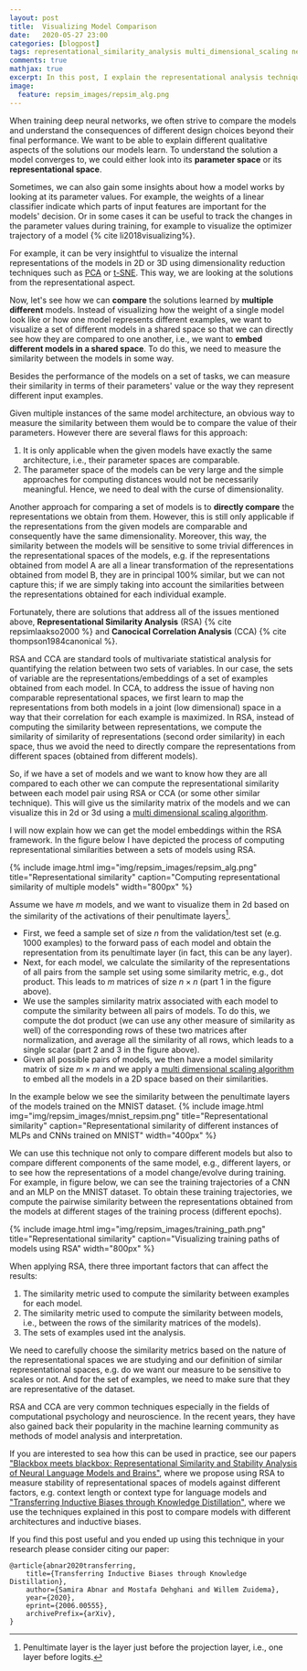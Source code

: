 ```yaml
---
layout: post
title:  Visualizing Model Comparison
date:   2020-05-27 23:00
categories: [blogpost]
tags: representational_similarity_analysis multi_dimensional_scaling neural_networks
comments: true
mathjax: true
excerpt: In this post, I explain the representational analysis technique and how we can use it in combination with a multi dimensional scaling algorithm to visualize the similarity between multiple models, or different instances of the same model in 2d.
image:
  feature: repsim_images/repsim_alg.png
---
```


When training deep neural networks, we often strive to compare the models and understand the consequences of different design choices beyond their final performance. We want to be able to explain different qualitative aspects of the solutions our models learn.
To understand the solution a model converges to, we could either look into its **parameter space** or its **representational space**.

Sometimes, we can also gain some insights about how a model works by looking at its parameter values. For example, the weights of a linear classifier indicate which parts of input features are important for the models' decision. Or in some cases it can be useful to track the changes in the parameter values during training, for example to visualize the optimizer trajectory of a model {% cite li2018visualizing%}.


For example, it can be very insightful to visualize the internal representations of the models in 2D or 3D using dimensionality reduction techniques such as [PCA](https://en.wikipedia.org/wiki/Principal_component_analysis) or [t-SNE](https://en.wikipedia.org/wiki/T-distributed_stochastic_neighbor_embedding). This way, we are looking at the solutions from the representational aspect.


Now, let's see how we can **compare** the solutions learned by **multiple different** models.
Instead of visualizing how the weight of a single model look like or how one model represents different examples, we want to visualize a set of different models in a shared space so that we can directly see how they are compared to one another, i.e., we want to **embed different models in a shared space**. To do this, we need to measure the similarity between the models in some way.

Besides the performance of the models on a set of tasks, we can measure their similarity in terms of their parameters' value or the way they represent different input examples.

Given multiple instances of the same model architecture, an obvious way to measure the similarity between them would be to compare the value of their parameters. However there are several flaws for this approach:
1. It is only applicable when the given models have exactly the same architecture, i.e., their parameter spaces are comparable.
2. The parameter space of the models can be very large and the simple approaches for computing distances would not be necessarily meaningful. Hence, we need to deal with the curse of dimensionality.

Another approach for comparing a set of models is to **directly compare** the representations we obtain from them.
However, this is still only applicable if the representations from the given models are comparable and consequently have the same dimensionality. Moreover, this way, the similarity between the models will be sensitive to some trivial differences in the representational spaces of the models, e.g. if the representations obtained from model A are all a linear transformation of the representations obtained from model B, they are in principal 100% similar, but we can not capture this; if we are simply taking into account the similarities between the representations obtained for each individual example.


Fortunately, there are solutions that address all of the issues mentioned above, **Representational Similarity Analysis** (RSA) {% cite repsimlaakso2000 %} and **Canocical Correlation Analysis** (CCA) {% cite thompson1984canonical %}.

RSA and CCA are standard tools of multivariate statistical analysis for quantifying the relation between two sets of variables. In our case, the sets of variable are the representations/embeddings of a set of examples obtained from each model.
In CCA, to address the issue of having non comparable representational spaces, we first learn to map the representations from both models in a joint (low dimensional) space in a way that their correlation for each example is maximized. In RSA, instead of computing the similarity between representations, we compute the similarity of similarity of representations (second order similarity) in each space, thus we avoid the need to directly compare the representations from different spaces (obtained from different models).



So, if we have a set of models and we want to know how they are all compared to each other we can compute the representational similarity between each model pair using RSA or CCA (or some other similar technique). This will give us the similarity matrix of the models and we can visualize this in 2d or 3d using a [multi dimensional scaling algorithm](https://en.wikipedia.org/wiki/Multidimensional_scaling).


I will now explain how we can get the model embeddings within the RSA framework.
In the figure below I have depicted the process of computing representational similarities between a sets of models using RSA.

{% include image.html
            img="img/repsim_images/repsim_alg.png"
            title="Representational similarity"
            caption="Computing representational similarity of multiple models"
            width="800px" %}

Assume we have $m$ models, and we want to visualize them in 2d based on the similarity of the activations of their penultimate layers[^efed1874].
* First, we feed a sample set of size $n$ from the validation/test set (e.g. 1000 examples) to the forward pass of each model and obtain the representation from its penultimate layer (in fact, this can be any layer).
* Next, for each model, we calculate the similarity of the representations of all pairs from the sample set using some similarity metric, e.g., dot product. This leads to $m$ matrices of size $n\times n$ (part 1 in the figure above).
* We use the samples similarity matrix associated with each model to compute the similarity between all pairs of models. To do this, we compute the dot product (we can use any other measure of similarity as well) of the corresponding rows of these two matrices after normalization, and average all the similarity of all rows, which leads to a single scalar (part 2 and 3 in the figure above).
* Given all possible pairs of models, we then have a model similarity matrix of size $m\times m$ and we apply a [multi dimensional scaling algorithm](https://scikit-learn.org/stable/modules/generated/sklearn.manifold.MDS.html) to embed all the models in a 2D space based on their similarities.

[^efed1874]: Penultimate layer is the layer just before the projection layer, i.e., one layer before logits.

In the example below we see the similarity between the penultimate layers of the models trained on the MNIST dataset.
{% include image.html
            img="img/repsim_images/mnist_repsim.png"
            title="Representational similarity"
            caption="Representational similarity of different instances of MLPs and CNNs trained on MNIST"
            width="400px" %}

We can use this technique not only to compare different models but also to compare different components of the same model, e.g., different layers, or to see how the representations of a model change/evolve during training. For example, in figure below, we can see the training trajectories of a CNN and an MLP on the MNIST dataset. To obtain these training trajectories, we compute the pairwise similarity between the representations obtained from the models at different stages of the training process (different epochs).

{% include image.html
            img="img/repsim_images/training_path.png"
            title="Representational similarity"
            caption="Visualizing training paths of models using RSA"
            width="800px" %}


When applying RSA, there three important factors that can affect the results:
1. The similarity metric used to compute the similarity between examples for each model.
2. The similarity metric used to compute the similarity between models, i.e., between the rows of the similarity matrices of the models).
3. The sets of examples used int the analysis.

We need to carefully choose the similarity metrics based on the nature of the representational spaces we are studying and our definition of similar representational spaces, e.g. do we want our measure to be sensitive to scales or not. And for the set of examples, we need to make sure that they are representative of the dataset.


RSA and CCA are very common techniques especially in the fields of computational psychology and neuroscience. In the recent years, they have also gained back their popularity in the machine learning community as methods of model analysis and interpretation.

If you are interested to sea how this can be used in practice,  see our papers ["Blackbox meets blackbox: Representational Similarity and Stability Analysis of Neural Language Models and Brains"](https://arxiv.org/abs/1906.01539), where we propose using RSA to measure stability of representational spaces of models against different factors, e.g. context length or context type for language models and ["Transferring Inductive Biases through Knowledge Distillation"](https://arxiv.org/abs/2005.00928), where we use the techniques explained in this post to compare models with different architectures and inductive biases.

If you find this post useful and you ended up using this technique in your research please consider citing our paper:
```
@article{abnar2020transferring,
    title={Transferring Inductive Biases through Knowledge Distillation},
    author={Samira Abnar and Mostafa Dehghani and Willem Zuidema},
    year={2020},
    eprint={2006.00555},
    archivePrefix={arXiv},
}
```

